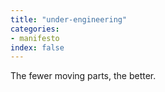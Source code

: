 ```yaml
---
title: "under-engineering"
categories:
- manifesto
index: false
---
```

The fewer moving parts, the better.
<!--more-->